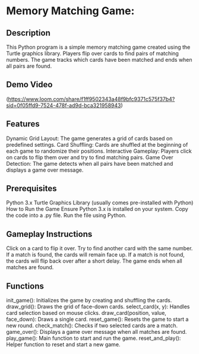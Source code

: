 # Memory Matching Game:
## Description
This Python program is a simple memory matching game created using the Turtle graphics library. Players flip over cards to find pairs of matching numbers. The game tracks which cards have been matched and ends when all pairs are found.

## Demo Video

(https://www.loom.com/share/f1ff9502343a48f9bfc9371c575f37b4?sid=0f05ffd9-7524-478f-ad9d-bca321958943)

## Features
Dynamic Grid Layout: The game generates a grid of cards based on predefined settings.
Card Shuffling: Cards are shuffled at the beginning of each game to randomize their positions.
Interactive Gameplay: Players click on cards to flip them over and try to find matching pairs.
Game Over Detection: The game detects when all pairs have been matched and displays a game over message.

## Prerequisites
Python 3.x
Turtle Graphics Library (usually comes pre-installed with Python)
How to Run the Game
Ensure Python 3.x is installed on your system.
Copy the code into a .py file.
Run the file using Python.

## Gameplay Instructions
Click on a card to flip it over.
Try to find another card with the same number.
If a match is found, the cards will remain face up.
If a match is not found, the cards will flip back over after a short delay.
The game ends when all matches are found.


## Functions
init_game(): Initializes the game by creating and shuffling the cards.
draw_grid(): Draws the grid of face-down cards.
select_card(x, y): Handles card selection based on mouse clicks.
draw_card(position, value, face_down): Draws a single card.
reset_game(): Resets the game to start a new round.
check_match(): Checks if two selected cards are a match.
game_over(): Displays a game over message when all matches are found.
play_game(): Main function to start and run the game.
reset_and_play(): Helper function to reset and start a new game.
